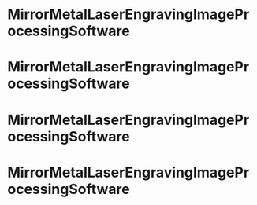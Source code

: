 # MirrorMetalLaserEngravingImageProcessingSoftware
# MirrorMetalLaserEngravingImageProcessingSoftware
# MirrorMetalLaserEngravingImageProcessingSoftware
# MirrorMetalLaserEngravingImageProcessingSoftware
